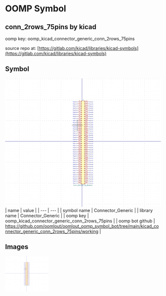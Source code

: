 # OOMP Symbol  
## conn_2rows_75pins  by kicad  
  
oomp key: oomp_kicad_connector_generic_conn_2rows_75pins  
  
source repo at: [https://gitlab.com/kicad/libraries/kicad-symbols](https://gitlab.com/kicad/libraries/kicad-symbols)  
## Symbol  
  
[![working.png](working_600.png)](working.png)  
| name | value | 
| --- | --- | 
| symbol name | Connector_Generic | 
| library name | Connector_Generic | 
| oomp key | oomp_kicad_connector_generic_conn_2rows_75pins | 
| oomp bot github | https://github.com/oomlout/oomlout_oomp_symbol_bot/tree/main/kicad_connector_generic_conn_2rows_75pins/working | 
## Images  
  
[![working.png](working_140.png)](working.png)  
